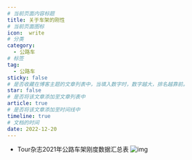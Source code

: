 ```yaml
---
# 当前页面内容标题
title: 关于车架的刚性
# 当前页面图标
icon:  write
# 分类
category:
  - 公路车
# 标签
tag:
  - 公路车
sticky: false
# 是否收藏在博客主题的文章列表中，当填入数字时，数字越大，排名越靠前。
star: false
# 是否将该文章添加至文章列表中
article: true
# 是否将该文章添加至时间线中
timeline: true
# 文档的时间
date: 2022-12-20
---
```


* Tour杂志2021年公路车架刚度数据汇总表
![img](https://markdown-1308523627.cos.ap-chengdu.myqcloud.com/typora/1640838507307155.jpeg)